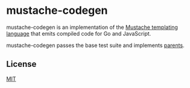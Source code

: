 # mustache-codegen

mustache-codegen is an implementation of the [Mustache templating language][]
that emits compiled code for Go and JavaScript.

mustache-codegen passes the base test suite and implements [parents][].

[Mustache templating language]: https://mustache.github.io/
[parents]: https://mustache.github.io/mustache.5.html#Parents

## License

[MIT](LICENSE)

